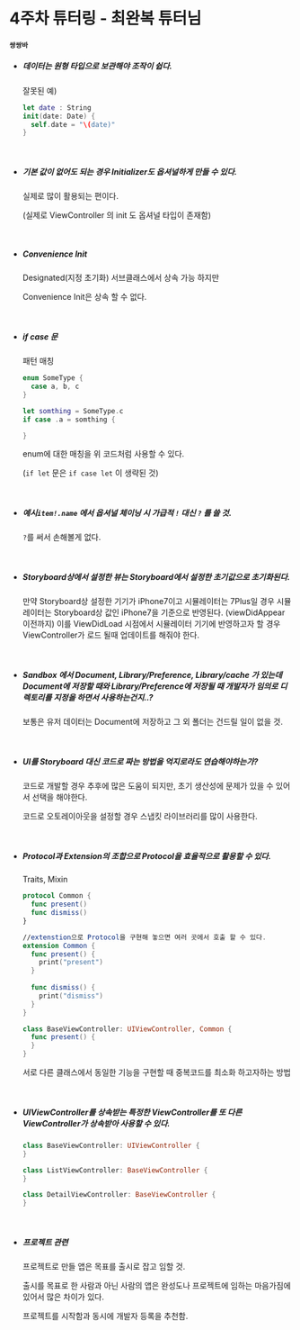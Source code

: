 # 4주차 튜터링 - 최완복 튜터님

#### `쌍쌍바`

* ##### 데이터는 원형 타입으로 보관해야 조작이 쉽다.

  잘못된 예)

  ```swift
  let date : String
  init(date: Date) {
    self.date = "\(date)"
  }
  ```

  ​

* ##### 기본 값이 없어도 되는 경우 Initializer도 옵셔널하게 만들 수 있다.

  실제로 많이 활용되는 편이다.

  (실제로 ViewController 의 init 도 옵셔널 타입이 존재함)

  ​

* ##### Convenience Init

  Designated(지정 초기화) 서브클래스에서 상속 가능 하지만

  Convenience Init은 상속 할 수 없다.

  ​

* ##### if case 문

  패턴 매칭

  ```swift
  enum SomeType {
  	case a, b, c
  }

  let somthing = SomeType.c
  if case .a = somthing {

  }
  ```

  enum에 대한 매칭을 위 코드처럼 사용할 수 있다.

  (`if let` 문은 `if case let` 이 생략된 것)

  ​

* ##### 예시`item!.name` 에서 옵셔널 체이닝 시 가급적 `!` 대신 `?` 를 쓸 것.

  `?`를 써서 손해볼게 없다.

  ​


* ##### Storyboard상에서 설정한 뷰는 Storyboard에서 설정한 초기값으로 초기화된다.

  만약 Storyboard상 설정한 기기가 iPhone7이고 시뮬레이터는 7Plus일 경우 시뮬레이터는 Storyboard상 값인 iPhone7을 기준으로 반영된다. (viewDidAppear 이전까지) 이를 ViewDidLoad 시점에서 시뮬레이터 기기에 반영하고자 할 경우 ViewController가 로드 될때 업데이트를 해줘야 한다.

  ​

* ##### Sandbox 에서 Document, Library/Preference, Library/cache 가 있는데 Document에 저장할 때와 Library/Preference에 저장될 때 개발자가 임의로 디렉토리를 지정을 하면서 사용하는건지..?

  보통은 유저 데이터는 Document에 저장하고 그 외 폴더는 건드릴 일이 없을 것.

  ​



* ##### UI를 Storyboard 대신 코드로 짜는 방법을 억지로라도 연습해야하는가?

  코드로 개발할 경우 추후에 많은 도움이 되지만, 초기 생산성에 문제가 있을 수 있어서 선택을 해야한다.

  코드로 오토레이아웃을 설정할 경우 스냅킷 라이브러리를 많이 사용한다.

  ​



* ##### Protocol과 Extension의 조합으로 Protocol을 효율적으로 활용할 수 있다.

  Traits, Mixin

  ```swift
  protocol Common {
    func present()
    func dismiss()
  }

  //extenstion으로 Protocol을 구현해 놓으면 여러 곳에서 호출 할 수 있다.
  extension Common {
    func present() {
      print("present")
    }
    
    func dismiss() {
      print("dismiss")
    }
  }

  class BaseViewController: UIViewController, Common {
    func present() {
    }
  }
  ```

  서로 다른 클래스에서 동일한 기능을 구현할 때 중복코드를 최소화 하고자하는 방법

  ​

* ##### UIViewController를 상속받는 특정한 ViewController를 또 다른 ViewController가  상속받아 사용할 수 있다.

  ```swift
  class BaseViewController: UIViewController {
  }

  class ListViewController: BaseViewController {
  }

  class DetailViewController: BaseViewController {
  }
  ```

  ​


* ##### 프로젝트 관련

  프로젝트로 만들 앱은 목표를 출시로 잡고 임할 것.

  출시를 목표로 한 사람과 아닌 사람의 앱은 완성도나 프로젝트에 임하는 마음가짐에 있어서 많은 차이가 있다.

  프로젝트를 시작함과 동시에 개발자 등록을 추천함.​
